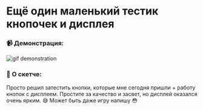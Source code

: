 # Ещё один маленький тестик кнопочек и дисплея
<h3 align="left">📹 Демонстрация:</h3>
<img src="https://github.com/hud0shnik/arduino/blob/master/lcd/lcdMiniGame_26_09_21/lcd_minigame.gif" alt="gif demonstration"/>
<h3 align="left">📄 О скетче:</h3>
Просто решил затестить кнопки, которые мне сегодня пришли + работу кнопок с дисплеем. Простите за качество и засвет, но дисплей оказался очень ярким. 😅
Может быть даже игру напишу 😳
